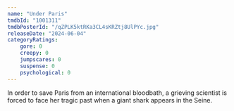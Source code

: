 ```yaml
---
name: "Under Paris"
tmdbId: "1001311"
tmdbPosterId: "/qZPLK5ktRKa3CL4sKRZtj8UlPYc.jpg"
releaseDate: "2024-06-04"
categoryRatings:
    gore: 0
    creepy: 0
    jumpscares: 0
    suspense: 0
    psychological: 0
---
```

In order to save Paris from an international bloodbath, a grieving scientist is forced to face her tragic past when a giant shark appears in the Seine.
